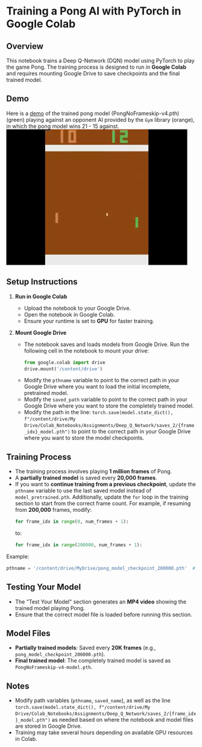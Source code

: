 # Training a Pong AI with PyTorch in Google Colab

## Overview
This notebook trains a Deep Q-Network (DQN) model using PyTorch to play the game Pong. The training process is designed to run in **Google Colab** and requires mounting Google Drive to save checkpoints and the final trained model.

## Demo
Here is a [demo](https://www.youtube.com/shorts/UxCL6KN8WIk) of the trained pong model (PongNoFrameskip-v4.pth) (green) playing against an opponent AI provided by the `Gym` library (orange), in which the pong model wins 21 - 15 against. 
[![Video Thumbnail](./pong_thumbnail.jpg)](https://www.youtube.com/shorts/UxCL6KN8WIk)

## Setup Instructions

1. **Run in Google Colab**
   - Upload the notebook to your Google Drive.
   - Open the notebook in Google Colab.
   - Ensure your runtime is set to **GPU** for faster training.

2. **Mount Google Drive**
   - The notebook saves and loads models from Google Drive. Run the following cell in the notebook to mount your drive:
     ```python
     from google.colab import drive
     drive.mount('/content/drive')
     ```
   - Modify the `pthname` variable to point to the correct path in your Google Drive where you want to load the initial incomplete, pretrained model.
   - Modify the `saved_path` variable to point to the correct path in your Google Drive where you want to store the completely trained model.
   - Modify the path in the line: `torch.save(model.state_dict(), f"/content/drive/My Drive/Colab_Notebooks/Assignments/Deep_Q_Network/saves_2/{frame_idx}_model.pth")` to point to the correct path in your Google Drive where you want to store the model checkpoints.

## Training Process
- The training process involves playing **1 million frames** of Pong.
- A **partially trained model** is saved every **20,000 frames**.
- If you want to **continue training from a previous checkpoint**, update the `pthname` variable to use the last saved model instead of `model_pretrained.pth`. Additionally, update the `for` loop in the training section to start from the correct frame count. For example, if resuming from **200,000** frames, modify:
  ```python
  for frame_idx in range(0, num_frames + 1):
  ```
  to:
  ```python
  for frame_idx in range(200000, num_frames + 1):

Example:
```python
pthname = '/content/drive/MyDrive/pong_model_checkpoint_200000.pth'  # Load partially trained model and resume training from 200K frames
```

## Testing Your Model
- The "Test Your Model" section generates an **MP4 video** showing the trained model playing Pong.
- Ensure that the correct model file is loaded before running this section.

## Model Files
- **Partially trained models**: Saved every **20K frames** (e.g., `pong_model_checkpoint_200000.pth`).
- **Final trained model**: The completely trained model is saved as `PongNoFrameskip-v4-model.pth`.

## Notes
- Modify path variables (`pthname`, `saved_name`), as well as the line `torch.save(model.state_dict(), f"/content/drive/My Drive/Colab_Notebooks/Assignments/Deep_Q_Network/saves_2/{frame_idx}_model.pth")` as needed based on where the notebook and model files are stored in Google Drive.
- Training may take several hours depending on available GPU resources in Colab.

